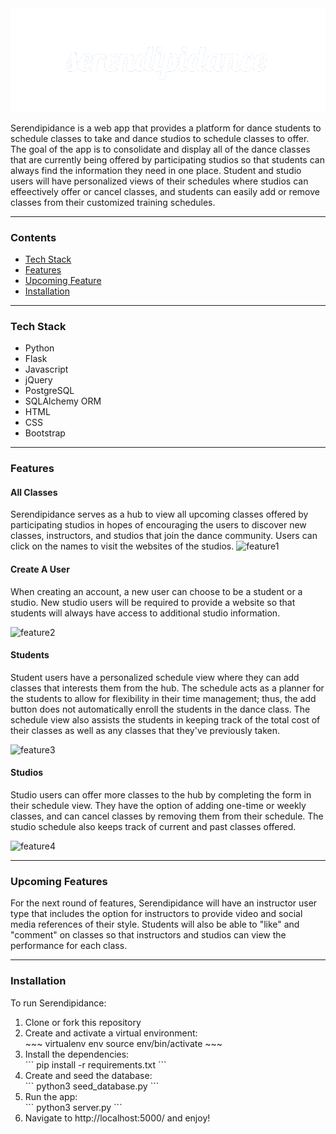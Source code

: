 <picture>
<img alt="serendipidance" src="/static/img/serendipidance.png">
</picture>
<p>
Serendipidance is a web app that provides a platform for dance students to schedule classes to take and dance studios to schedule classes to offer. The goal of the app is to consolidate and display all of the dance classes that are currently being offered by participating studios so that students can always find the information they need in one place. Student and studio users will have personalized views of their schedules where studios can effeectively offer or cancel classes, and students can easily add or remove classes from their customized training schedules.
</p>

<hr>

<h3>Contents</h3>
<ul>
<li><a href="#tech">Tech Stack</a></li>
<li><a href="#feat">Features</a></li>
<li><a href="#upcoming">Upcoming Feature</a></li>
<li><a href="#install">Installation</a></li>
</ul>

<hr>

<h3 id="tech">Tech Stack</h3>
<ul>
<li>Python</li>
<li>Flask</li>
<li>Javascript</li>
<li>jQuery</li>
<li>PostgreSQL</li>
<li>SQLAlchemy ORM</li>
<li>HTML</li>
<li>CSS</li>
<li>Bootstrap</li>
</ul>

<hr>

<h3 id="feat">Features</h3>
<h4>All Classes</h4>
<p>
Serendipidance serves as a hub to view all upcoming classes offered by participating studios in hopes of encouraging the users to discover new classes, instructors, and studios that join the dance community. Users can click on the names to visit the websites of the studios.
<picture>
<img alt="feature1" src="https://j.gifs.com/36XNYO.gif">
</picture>
<h4>Create A User</h4>
<p>
When creating an account, a new user can choose to be a student or a studio. New studio users will be required to provide a website so that students will always have access to additional studio information.
</p>
<picture>
<img alt="feature2" src="https://j.gifs.com/lRg18g.gif">
</picture>
<h4>Students</h4>
<p>
Student users have a personalized schedule view where they can add classes that interests them from the hub. The schedule acts as a planner for the students to allow for flexibility in their time management; thus, the add button does not automatically enroll the students in the dance class. The schedule view also assists the students in keeping track of the total cost of their classes as well as any classes that they've previously taken. 
</p>
<picture>
<img alt="feature3" src="https://j.gifs.com/gpE073.gif">
</picture>
<h4>Studios</h4>
<p>
Studio users can offer more classes to the hub by completing the form in their schedule view. They have the option of adding one-time or weekly classes, and can cancel classes by removing them from their schedule. The studio schedule also keeps track of current and past classes offered.
</p>
<picture>
<img alt="feature4" src="https://j.gifs.com/mqj579.gif">
</picture>


<hr>

<h3 id="upcoming">Upcoming Features</h3>
<p>
For the next round of features, Serendipidance will have an instructor user type that includes the option for instructors to provide video and social media references of their style. Students will also be able to "like" and "comment" on classes so that instructors and studios can view the performance for each class.
</p>

<hr>

<h3 id="install">Installation</h3>
<p>To run Serendipidance:</p>
<ol>
    <li>Clone or fork this repository</li>
    <li>Create and activate a virtual environment:</li>
    ~~~
    virtualenv env
    source env/bin/activate
    ~~~
    <li>Install the dependencies:</li>
    ```
    pip install -r requirements.txt
    ```
    <li>Create and seed the database:</li>
    ```
    python3 seed_database.py
    ```
    <li>Run the app:</li>
    ```
    python3 server.py
    ```
    <li>Navigate to http://localhost:5000/ and enjoy!</li>
</ol>
